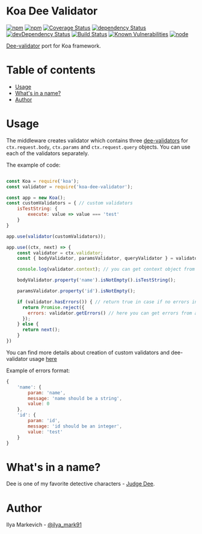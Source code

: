# Koa Dee Validator

[![npm](https://img.shields.io/npm/v/koa-dee-validator.svg?maxAge=1000)](https://www.npmjs.com/package/koa-dee-validator)
[![npm](https://img.shields.io/npm/dt/koa-dee-validator.svg?maxAge=1000)](https://www.npmjs.com/package/koa-dee-validator)
[![Coverage Status](https://coveralls.io/repos/github/ilya-markevich/node-koa-validator/badge.svg?branch=master)](https://coveralls.io/github/ilya-markevich/node-koa-validator?branch=master)
[![dependency Status](https://img.shields.io/david/ilya-markevich/node-koa-validator.svg?maxAge=1000)](https://david-dm.org/ilya-markevich/node-koa-validator)
[![devDependency Status](https://img.shields.io/david/dev/ilya-markevich/node-koa-validator.svg?maxAge=1000)](https://david-dm.org/ilya-markevich/node-koa-validator?type=dev)
[![Build Status](https://img.shields.io/travis/ilya-markevich/node-koa-validator.svg?maxAge=1000)](https://travis-ci.org/ilya-markevich/node-koa-validator)
[![Known Vulnerabilities](https://snyk.io/test/github/ilya-markevich/node-koa-validator/badge.svg)](https://snyk.io/test/github/ilya-markevich/node-koa-validator)
[![node](https://img.shields.io/node/v/koa-dee-validator.svg?maxAge=1000)](https://www.npmjs.com/package/koa-dee-validator)

[Dee-validator](https://github.com/ilya-markevich/node-validator) port for Koa framework.

# Table of contents
* [Usage](#usage)
* [What's in a name?](#whats-in-a-name)
* [Author](#author)

# Usage

The middleware creates validator which contains three [dee-validators](https://github.com/ilya-markevich/node-validator) for `ctx.request.body`, `ctx.params` and `ctx.request.query` objects.
You can use each of the validators separately.

The example of code:
```javascript

const Koa = require('koa');
const validator = require('koa-dee-validator');

const app = new Koa();
const customValidators = { // custom validators
    isTestString: {
        execute: value => value === 'test'
    }
}

app.use(validator(customValidators));

app.use((ctx, next) => {
    const validator = ctx.validator;
    const { bodyValidator, paramsValidator, queryValidator } = validator;

    console.log(validator.context); // you can get context object from the ctx.validator

    bodyValidator.property('name').isNotEmpty().isTestString();

    paramsValidator.property('id').isNotEmpty();

    if (validator.hasErrors()) { // return true in case if no errors in body, params and query validators
      return Promise.reject({
        errors: validator.getErrors() // here you can get errors from all of the validators
      });
    } else {
      return next();
    }
})
```

You can find more details about creation of custom validators and dee-validator usage [here](https://github.com/ilya-markevich/node-validator)

Example of errors format:
``` javascript
{
    'name': {
        param: 'name',
        message: 'name should be a string',
        value: 0
    },
    'id': {
        param: 'id',
        message: 'id should be an integer',
        value: 'test'
    }
}
```

# What's in a name?
Dee is one of my favorite detective characters - [Judge Dee](https://en.wikipedia.org/wiki/Judge_Dee).

# Author
Ilya Markevich - [@ilya_mark91](https://twitter.com/ilya_mark91)
